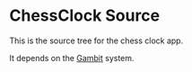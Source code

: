 # ChessClock Source
This is the source tree for the chess clock app.

It depends on the [Gambit](../../Gambit) system.


